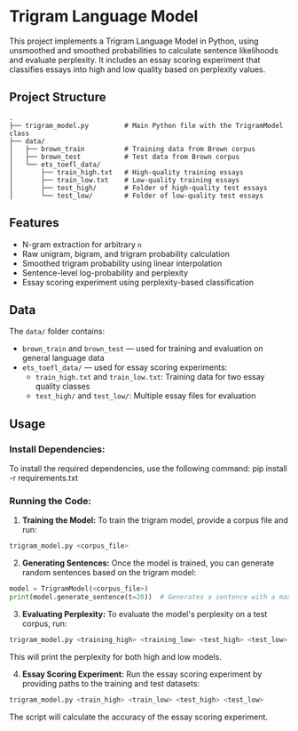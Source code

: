 # Trigram Language Model

This project implements a Trigram Language Model in Python, using unsmoothed and smoothed probabilities to calculate sentence likelihoods and evaluate perplexity. It includes an essay scoring experiment that classifies essays into high and low quality based on perplexity values.

## Project Structure

```text
.
├── trigram_model.py         # Main Python file with the TrigramModel class
├── data/
│   ├── brown_train          # Training data from Brown corpus
│   ├── brown_test           # Test data from Brown corpus
│   └── ets_toefl_data/
│       ├── train_high.txt   # High-quality training essays
│       ├── train_low.txt    # Low-quality training essays
│       ├── test_high/       # Folder of high-quality test essays
│       └── test_low/        # Folder of low-quality test essays
```

## Features

- N-gram extraction for arbitrary `n`
- Raw unigram, bigram, and trigram probability calculation
- Smoothed trigram probability using linear interpolation
- Sentence-level log-probability and perplexity
- Essay scoring experiment using perplexity-based classification

## Data

The `data/` folder contains:

- `brown_train` and `brown_test` — used for training and evaluation on general language data
- `ets_toefl_data/` — used for essay scoring experiments:
  - `train_high.txt` and `train_low.txt`: Training data for two essay quality classes
  - `test_high/` and `test_low/`: Multiple essay files for evaluation

## Usage

### Install Dependencies:
To install the required dependencies, use the following command:
pip install -r requirements.txt
### Running the Code:
1. **Training the Model:**
To train the trigram model, provide a corpus file and run:
```python
trigram_model.py <corpus_file>
```
2. **Generating Sentences:**
Once the model is trained, you can generate random sentences based on the trigram model:
```python
model = TrigramModel(<corpus_file>)
print(model.generate_sentence(t=20))  # Generates a sentence with a max length of 20 words
```
3. **Evaluating Perplexity:**
To evaluate the model's perplexity on a test corpus, run:
```python
trigram_model.py <training_high> <training_low> <test_high> <test_low>
```
This will print the perplexity for both high and low models.

4. **Essay Scoring Experiment:**
Run the essay scoring experiment by providing paths to the training and test datasets:
```python
trigram_model.py <train_high> <train_low> <test_high> <test_low>
```
The script will calculate the accuracy of the essay scoring experiment.

